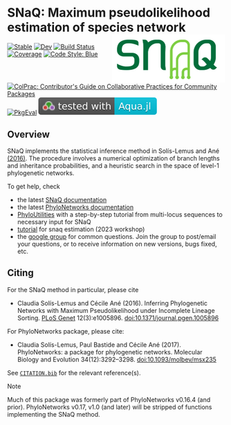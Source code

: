 # SNaQ: Maximum pseudolikelihood estimation of species network <img src="docs/src/snaq.png" align=right title="SNaQ logo" width=262.5 height=111>

[![Stable](https://img.shields.io/badge/docs-stable-blue.svg)](https://JuliaPhylo.github.io/SNaQ.jl/stable/)
[![Dev](https://img.shields.io/badge/docs-dev-blue.svg)](https://JuliaPhylo.github.io/SNaQ.jl/dev/)
[![Build Status](https://github.com/JuliaPhylo/SNaQ.jl/actions/workflows/CI.yml/badge.svg?branch=master)](https://github.com/JuliaPhylo/SNaQ.jl/actions/workflows/CI.yml?query=branch%3Amaster)
[![Coverage](https://codecov.io/gh/JuliaPhylo/SNaQ.jl/branch/master/graph/badge.svg)](https://codecov.io/gh/JuliaPhylo/SNaQ.jl)
[![Code Style: Blue](https://img.shields.io/badge/code%20style-blue-4495d1.svg)](https://github.com/invenia/BlueStyle)
[![ColPrac: Contributor's Guide on Collaborative Practices for Community Packages](https://img.shields.io/badge/ColPrac-Contributor's%20Guide-blueviolet)](https://github.com/SciML/ColPrac)
[![PkgEval](https://JuliaCI.github.io/NanosoldierReports/pkgeval_badges/S/SNaQ.svg)](https://JuliaCI.github.io/NanosoldierReports/pkgeval_badges/S/SNaQ.html)
[![Aqua](https://raw.githubusercontent.com/JuliaTesting/Aqua.jl/master/badge.svg)](https://github.com/JuliaTesting/Aqua.jl)

## Overview

SNaQ implements the statistical inference method in Sol&iacute;s-Lemus and An&eacute;
[(2016)](http://journals.plos.org/plosgenetics/article?id=10.1371/journal.pgen.1005896).
The procedure involves a numerical optimization of branch lengths and
inheritance probabilities, and a heuristic search in the space of
level-1 phylogenetic networks.

To get help, check

- the latest [SNaQ documentation](https://juliaphylo.github.io/SNaQ.jl/dev)
- the latest [PhyloNetworks documentation](https://juliaphylo.github.io/PhyloNetworks.jl/dev)
- [PhyloUtilities](https://juliaphylo.github.io/PhyloUtilities/) with a step-by-step tutorial from multi-locus sequences to necessary input for SNaQ
- [tutorial](https://solislemuslab.github.io/snaq-tutorial/) for snaq estimation (2023 workshop)
- the [google group](https://groups.google.com/forum/#!forum/phylonetworks-users)
  for common questions. Join the group to post/email your questions,
  or to receive information on new versions, bugs fixed, etc.

## Citing

For the SNaQ method in particular, please cite
- Claudia Sol&iacute;s-Lemus and C&eacute;cile An&eacute; (2016).
  Inferring Phylogenetic Networks with Maximum Pseudolikelihood under Incomplete Lineage Sorting.
  [PLoS Genet](http://journals.plos.org/plosgenetics/article?id=10.1371/journal.pgen.1005896)
  12(3):e1005896.
  [doi:10.1371/journal.pgen.1005896](https://doi.org/10.1371/journal.pgen.1005896)

For PhyloNetworks package, please cite:
- Claudia Solís-Lemus, Paul Bastide and Cécile Ané (2017). 
  PhyloNetworks: a package for phylogenetic networks. Molecular Biology and Evolution 34(12):3292–3298. [doi:10.1093/molbev/msx235](https://academic.oup.com/mbe/article/34/12/3292/4103410)

See [`CITATION.bib`](CITATION.bib) for the relevant reference(s).

> [!NOTE]
> Much of this package was formerly part of PhyloNetworks v0.16.4 (and prior).
> PhyloNetworks v0.17, v1.0 (and later) will be stripped of functions implementing the SNaQ method.